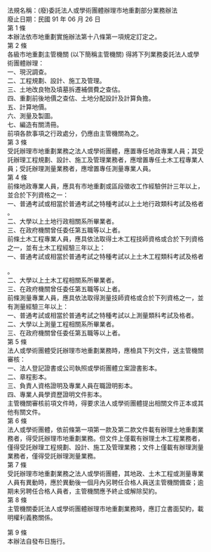 法規名稱：(廢)委託法人或學術團體辦理市地重劃部分業務辦法  
廢止日期：民國 91 年 06 月 26 日  
第 1 條  
本辦法依市地重劃實施辦法第十八條第一項規定訂定之。  
第 2 條  
各級市地重劃主管機關 (以下簡稱主管機關) 得將下列業務委託法人或學  
術團體辦理：  
一、現況調查。  
二、工程規劃、設計、施工及管理。  
三、土地改良物及墳墓拆遷補償費之查估。  
四、重劃前後地價之查估、土地分配設計及計算負擔。  
五、計算地價。  
六、測量及製圖。  
七、編造有關清冊。  
前項各款事項之行政處分，仍應由主管機關為之。  
第 3 條  
受託辦理市地重劃業務之法人或學術團體，應置專任地政專業人員；其受  
託辦理工程規劃、設計、施工及管理業務者，應增置專任土木工程專業人  
員；受託辦理測量業務者，應增置專任測量專業人員。  
第 4 條  
前條地政專業人員，應具有市地重劃或區段徵收工作經驗併計三年以上，  
並合於下列資格之一：  
一、普通考試或相當於普通考試之特種考試以上土地行政類科考試及格者  
。  
二、大學以上土地行政相關系所畢業者。  
三、在政府機關曾任委任第五職等以上者。  
前條土木工程專業人員，應具依法取得土木工程技師資格或合於下列資格  
之一，並有土木工程經驗三年以上：  
一、普通考試或相當於普通考試之特種考試以上土木工程類科考試及格者  


。  
二、大學以上土木工程相關系所畢業者。  
三、在政府機關曾任委任第五職等以上者。  
前條測量專業人員，應具依法取得測量技師資格或合於下列資格之一，並  
有測量經驗三年以上：  
一、普通考試或相當於普通考試之特種考試以上測量類科考試及格者。  
二、大學以上測量工程相關系所畢業者。  
三、在政府機關曾任委任第五職等以上者。  
第 5 條  
法人或學術團體受託辦理市地重劃業務時，應檢具下列文件，送主管機關  
審核：  
一、法人登記證書或公司執照或學術團體立案證書影本。  
二、章程影本。  
三、負責人資格證明及專業人員在職證明影本。  
四、專業人員學資歷證明文件影本。  
主管機關審核前項文件時，得要求法人或學術團體提出相關文件正本或其  
他有關文件。  
第 6 條  
法人或學術團體，依前條第一項第一款及第二款文件載有辦理土地重劃業  
務者，得受託辦理市地重劃業務。但文件上僅載有辦理土木工程業務者，  
僅得受託辦理工程規劃、設計、施工及管理業務；文件上僅載有辦理測量  
業務者，僅得受託辦理測量業務。  
第 7 條  
受託辦理市地重劃業務之法人或學術團體，其地政、土木工程或測量專業  
人員有異動時，應於異動後一個月內另聘任合格人員送主管機關備查；逾  
期未另聘任合格人員者，主管機關應予終止或解除契約。  
第 8 條  
主管機關委託法人或學術團體辦理市地重劃業務時，應訂立書面契約，載  
明權利義務關係。  


第 9 條  
本辦法自發布日施行。  


